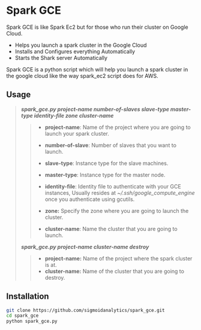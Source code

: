 Spark GCE
=========

Spark GCE is like Spark Ec2 but for those who run their cluster on Google Cloud.

  - Helps you launch a spark cluster in the Google Cloud
  - Installs and Configures everything Automatically
  - Starts the Shark server Automatically

Spark GCE is a python script which will help you launch a spark cluster in the google cloud like the way spark_ec2 script does for AWS.

Usage
-----

> ***spark_gce.py project-name number-of-slaves slave-type master-type identity-file zone cluster-name***
>
>> 
>> - **project-name**: Name of the project where you are going to launch your spark cluster.
>> 
>> - **number-of-slave**: Number of slaves that you want to launch.
>>
>> - **slave-type**: Instance type for the slave machines.
>>
>> - **master-type**: Instance type for the master node.
>> 
>> - **identity-file**: Identity file to authenticate with your GCE instances, Usually resides at *~/.ssh/google_compute_engine* once you authenticate using gcutils.
>>
>> - **zone:** Specify the zone where you are going to launch the cluster.
>>
>> - **cluster-name**: Name the cluster that you are going to launch.
>>
>
> ***spark_gce.py project-name cluster-name destroy***
>
>> - **project-name:** Name of the project where the spark cluster is at.
>> - **cluster-name:** Name of the cluster that you are going to destroy.


Installation
--------------

```sh
git clone https://github.com/sigmoidanalytics/spark_gce.git
cd spark_gce
python spark_gce.py
```


